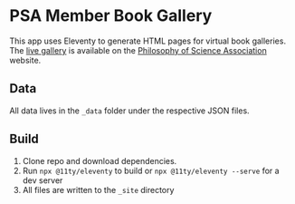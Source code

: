 # PSA Member Book Gallery

This app uses Eleventy to generate HTML pages for virtual book galleries. The [live gallery](https://www.philsci.org/member_book_gallery.php) is available on the [Philosophy of Science Association](https://philsci.org) website.

## Data

All data lives in the `_data` folder under the respective JSON files.

## Build

1. Clone repo and download dependencies.
2. Run `npx @11ty/eleventy` to build or `npx @11ty/eleventy --serve` for a dev server
3. All files are written to the `_site` directory
